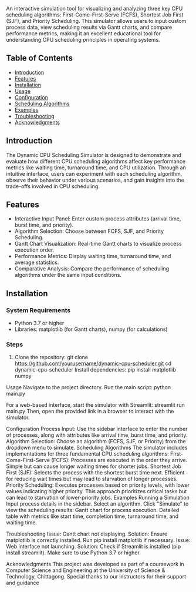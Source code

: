 An interactive simulation tool for visualizing and analyzing three key CPU scheduling algorithms: First-Come-First-Serve (FCFS), Shortest Job First (SJF), and Priority Scheduling. This simulator allows users to input custom process data, view scheduling results via Gantt charts, and compare performance metrics, making it an excellent educational tool for understanding CPU scheduling principles in operating systems.

## Table of Contents

- [Introduction](#introduction)
- [Features](#features)
- [Installation](#installation)
- [Usage](#usage)
- [Configuration](#configuration)
- [Scheduling Algorithms](#scheduling-algorithms)
- [Examples](#examples)
- [Troubleshooting](#troubleshooting)
- [Acknowledgments](#acknowledgments)


## Introduction

The Dynamic CPU Scheduling Simulator is designed to demonstrate and evaluate how different CPU scheduling algorithms affect key performance metrics like waiting time, turnaround time, and CPU utilization. Through an intuitive interface, users can experiment with each scheduling algorithm, observe their behavior under various scenarios, and gain insights into the trade-offs involved in CPU scheduling.

## Features

- Interactive Input Panel: Enter custom process attributes (arrival time, burst time, and priority).
- Algorithm Selection: Choose between FCFS, SJF, and Priority Scheduling.
- Gantt Chart Visualization: Real-time Gantt charts to visualize process execution order.
- Performance Metrics: Display waiting time, turnaround time, and average statistics.
- Comparative Analysis: Compare the performance of scheduling algorithms under the same input conditions.

## Installation

### System Requirements

- Python 3.7 or higher
- Libraries: matplotlib  (for Gantt charts), numpy (for calculations)

### Steps

1. Clone the repository:
   git clone https://github.com/yourusername/dynamic-cpu-scheduler.git
   cd dynamic-cpu-scheduler
Install dependencies:
pip install matplotlib numpy

Usage
Navigate to the project directory.
    Run the main script:
python main.py

For a web-based interface, start the simulator with Streamlit:
streamlit run main.py
Then, open the provided link in a browser to interact with the simulator.

Configuration
Process Input: Use the sidebar interface to enter the number of processes, along with attributes like arrival time, burst time, and priority.
Algorithm Selection: Choose an algorithm (FCFS, SJF, or Priority) from the dropdown menu to simulate.
Scheduling Algorithms
The simulator includes implementations for three fundamental CPU scheduling algorithms:
First-Come-First-Serve (FCFS): Processes are executed in the order they arrive. Simple but can cause longer waiting times for shorter jobs.
Shortest Job First (SJF): Selects the process with the shortest burst time next. Efficient for reducing wait times but may lead to starvation of longer processes.
Priority Scheduling: Executes processes based on priority levels, with lower values indicating higher priority. This approach prioritizes critical tasks but can lead to starvation of lower-priority jobs.
Examples
Running a Simulation
Input process details in the sidebar.
Select an algorithm.
Click "Simulate" to view the scheduling results:
Gantt chart for process execution.
Detailed table with metrics like start time, completion time, turnaround time, and waiting time.

Troubleshooting
Issue: Gantt chart not displaying.
Solution: Ensure matplotlib is correctly installed. Run pip install matplotlib if necessary.
Issue: Web interface not launching.
Solution: Check if Streamlit is installed (pip install streamlit). Make sure to use Python 3.7 or higher.

Acknowledgments
This project was developed as part of a coursework in Computer Science and Engineering at the University of Science & Technology, Chittagong. Special thanks to our instructors  for their support and guidance
